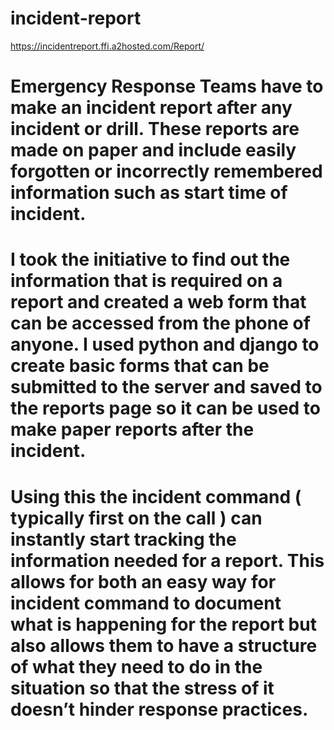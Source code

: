 # incident-report

https://incidentreport.ffi.a2hosted.com/Report/

# Emergency Response Teams have to make an incident report after any incident or drill. These reports are made on paper and include easily forgotten or incorrectly remembered information such as start time of incident. 

# I took the initiative to find out the information that is required on a report and created a web form that can be accessed from the phone of anyone. I used python and django to create basic forms that can be submitted to the server and saved to the reports page so it can be used to make paper reports after the incident.


# Using this the incident command ( typically first on the call ) can instantly start tracking the information needed for a report. This allows for both an easy way for incident command to document what is happening for the report but also allows them to have a structure of what they need to do in the situation so that the stress of it doesn’t hinder response practices. 
